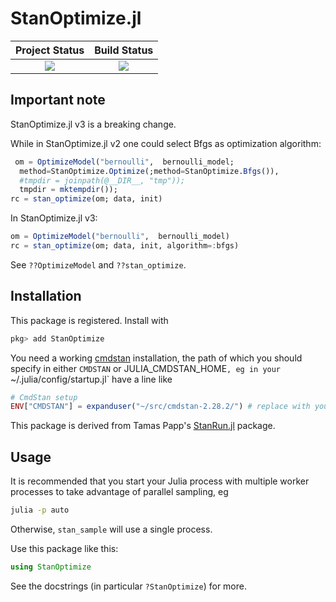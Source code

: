 # StanOptimize.jl

| **Project Status**          |  **Build Status** |
|:---------------------------:|:-----------------:|
|![][project-status-img] | ![][CI-build] |

[docs-dev-img]: https://img.shields.io/badge/docs-dev-blue.svg
[docs-dev-url]: https://stanjulia.github.io/StanOptimize.jl/latest

[docs-stable-img]: https://img.shields.io/badge/docs-stable-blue.svg
[docs-stable-url]: https://stanjulia.github.io/StanOptimize.jl/stable

[CI-build]: https://github.com/stanjulia/StanOptimize.jl/workflows/CI/badge.svg?branch=master

[issues-url]: https://github.com/stanjulia/StanOptimize.jl/issues

[project-status-img]: https://img.shields.io/badge/lifecycle-stable-green.svg

## Important note

StanOptimize.jl v3 is a breaking change.

While in StanOptimize.jl v2 one could select Bfgs as optimization algorithm:
```Julia
 om = OptimizeModel("bernoulli",  bernoulli_model;
  method=StanOptimize.Optimize(;method=StanOptimize.Bfgs()),
  #tmpdir = joinpath(@__DIR__, "tmp"));
  tmpdir = mktempdir());
rc = stan_optimize(om; data, init)
```

In StanOptimize.jl v3:
```Julia
om = OptimizeModel("bernoulli",  bernoulli_model)
rc = stan_optimize(om; data, init, algorithm=:bfgs)
```

See `??OptimizeModel` and `??stan_optimize`.

## Installation

This package is registered. Install with

```julia
pkg> add StanOptimize
```

You need a working [cmdstan](https://mc-stan.org/users/interfaces/cmdstan.html) installation, the path of which you should specify in either `CMDSTAN` or JULIA_CMDSTAN_HOME`, eg in your `~/.julia/config/startup.jl` have a line like
```julia
# CmdStan setup
ENV["CMDSTAN"] = expanduser("~/src/cmdstan-2.28.2/") # replace with your path
```

This package is derived from Tamas Papp's [StanRun.jl]() package.

## Usage

It is recommended that you start your Julia process with multiple worker processes to take advantage of parallel sampling, eg

```sh
julia -p auto
```

Otherwise, `stan_sample` will use a single process.

Use this package like this:

```julia
using StanOptimize
```

See the docstrings (in particular `?StanOptimize`) for more.
